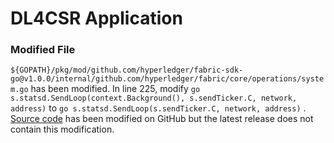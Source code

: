 # DL4CSR Application

### Modified File

`${GOPATH}/pkg/mod/github.com/hyperledger/fabric-sdk-go@v1.0.0/internal/github.com/hyperledger/fabric/core/operations/system.go`
has been modified. In line 225, modify `go s.statsd.SendLoop(context.Background(), s.sendTicker.C, network, address)`
to `go s.statsd.SendLoop(s.sendTicker.C, network, address)`
. [Source code](https://github.com/hyperledger/fabric-sdk-go/commit/14047c6d88f0e995f09d55817bfbf735e245547a)
has been modified on GitHub but the latest release does not contain this modification.